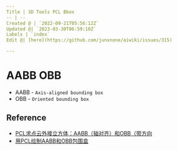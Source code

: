 ```yaml
---
Title | 3D Tools PCL Bbox
-- | --
Created @ | `2022-09-21T05:56:12Z`
Updated @| `2023-03-30T06:59:10Z`
Labels | `index`
Edit @| [here](https://github.com/junxnone/aiwiki/issues/315)

---
```

# AABB OBB

- AABB - `Axis-aligned bounding box`
- OBB - `Oriented bounding box` 


## Reference
- [PCL求点云外接立方体：AABB（轴对齐）和OBB（带方向](https://blog.csdn.net/h649070/article/details/112308932)
- [用PCL绘制AABB和OBB包围盒](https://blog.csdn.net/u012010729/article/details/104115932)


